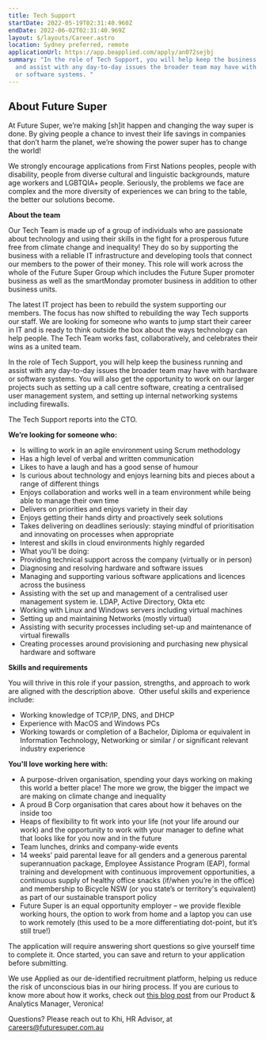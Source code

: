 ```yaml
---
title: Tech Support
startDate: 2022-05-19T02:31:40.960Z
endDate: 2022-06-02T02:31:40.969Z
layout: $/layouts/Career.astro
location: Sydney preferred, remote
applicationUrl: https://app.beapplied.com/apply/an072sejbj
summary: "In the role of Tech Support, you will help keep the business running
  and assist with any day-to-day issues the broader team may have with hardware
  or software systems. "
---
```

## About Future Super

At Future Super, we’re making \[sh]it happen and changing the way super is done. By giving people a chance to invest their life savings in companies that don’t harm the planet, we’re showing the power super has to change the world! 

We strongly encourage applications from First Nations peoples, people with disability, people from diverse cultural and linguistic backgrounds, mature age workers and LGBTQIA+ people. Seriously, the problems we face are complex and the more diversity of experiences we can bring to the table, the better our solutions become.

**About the team**

Our Tech Team is made up of a group of individuals who are passionate about technology and using their skills in the fight for a prosperous future free from climate change and inequality! They do so by supporting the business with a reliable IT infrastructure and developing tools that connect our members to the power of their money. This role will work across the whole of the Future Super Group which includes the Future Super promoter business as well as the smartMonday promoter business in addition to other business units.

The latest IT project has been to rebuild the system supporting our members. The focus has now shifted to rebuilding the way Tech supports our staff. We are looking for someone who wants to jump start their career in IT and is ready to think outside the box about the ways technology can help people. The Tech Team works fast, collaboratively, and celebrates their wins as a united team. 

In the role of Tech Support, you will help keep the business running and assist with any day-to-day issues the broader team may have with hardware or software systems. You will also get the opportunity to work on our larger projects such as setting up a call centre software, creating a centralised user management system, and setting up internal networking systems including firewalls.  

The Tech Support reports into the CTO.

**We’re looking for someone who:** 

* Is willing to work in an agile environment using Scrum methodology
* Has a high level of verbal and written communication 
* Likes to have a laugh and has a good sense of humour
* Is curious about technology and enjoys learning bits and pieces about a range of different things
* Enjoys collaboration and works well in a team environment while being able to manage their own time
* Delivers on priorities and enjoys variety in their day
* Enjoys getting their hands dirty and proactively seek solutions  
* Takes delivering on deadlines seriously: staying mindful of prioritisation and innovating on processes when appropriate 
* Interest and skills in cloud environments highly regarded   
* What you’ll be doing:
* Providing technical support across the company (virtually or in person)
* Diagnosing and resolving hardware and software issues
* Managing and supporting various software applications and licences across the business
* Assisting with the set up and management of a centralised user management system ie. LDAP, Active Directory, Okta etc
* Working with Linux and Windows servers including virtual machines
* Setting up and maintaining Networks (mostly virtual)
* Assisting with security processes including set-up and maintenance of virtual firewalls 
* Creating processes around provisioning and purchasing new physical hardware and software

**Skills and requirements**

You will thrive in this role if your passion, strengths, and approach to work are aligned with the description above.  Other useful skills and experience include:

* Working knowledge of TCP/IP, DNS, and DHCP
* Experience with MacOS and Windows PCs 
* Working towards or completion of a Bachelor, Diploma or equivalent in Information Technology, Networking or similar / or significant relevant industry experience

**You'll love working here with:**

* A purpose-driven organisation, spending your days working on making this world a better place! The more we grow, the bigger the impact we are making on climate change and inequality
* A proud B Corp organisation that cares about how it behaves on the inside too
* Heaps of flexibility to fit work into your life (not your life around our work) and the opportunity to work with your manager to define what that looks like for you now and in the future
* Team lunches, drinks and company-wide events
* 14 weeks’ paid parental leave for all genders and a generous parental superannuation package, Employee Assistance Program (EAP), formal training and development with continuous improvement opportunities, a continuous supply of healthy office snacks (if/when you’re in the office) and membership to Bicycle NSW (or you state’s or territory's equivalent) as part of our sustainable transport policy
* Future Super is an equal opportunity employer – we provide flexible working hours, the option to work from home and a laptop you can use to work remotely (this used to be a more differentiating dot-point, but it’s still true!)

The application will require answering short questions so give yourself time to complete it. Once started, you can save and return to your application before submitting.

We use Applied as our de-identified recruitment platform, helping us reduce the risk of unconscious bias in our hiring process. If you are curious to know more about how it works, check out [this blog post](https://www.linkedin.com/pulse/how-de-identified-recruitment-improving-diversity-our-veronica/?trackingId=0MnwcX%2BBRQSOTl0oogaIbA%3D%3D) from our Product & Analytics Manager, Veronica! 

Questions? Please reach out to Khi, HR Advisor, at careers@futuresuper.com.au